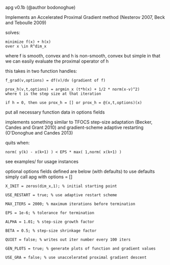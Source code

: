 apg v0.1b (@author bodonoghue)

Implements an Accelerated Proximal Gradient method
(Nesterov 2007, Beck and Teboulle 2009)

solves: 

    minimize f(x) + h(x)
    over x \in R^dim_x

where f is smooth, convex and h is non-smooth, convex but simple
in that we can easily evaluate the proximal operator of h

this takes in two function handles:

    f_grad(v,options) = df(v)/dv (gradient of f)
    
    prox_h(v,t,options) = argmin_x (t*h(x) + 1/2 * norm(x-v)^2)
    where t is the step size at that iteration

    if h = 0, then use prox_h = [] or prox_h = @(x,t,options)(x)

put all necessary function data in options fields

implements something similar to TFOCS step-size adaptation (Becker, Candes and Grant 2010)
and gradient-scheme adaptive restarting (O'Donoghue and Candes 2013)

quits when:
    
    norm( y(k) - x(k+1) ) < EPS * max( 1,norm( x(k+1) )

see examples/ for usage instances

optional options fields defined are below (with defaults)
to use defaults simply call apg with options = []

    X_INIT = zeros(dim_x,1); % initial starting point

    USE_RESTART = true; % use adaptive restart scheme

    MAX_ITERS = 2000; % maximum iterations before termination

    EPS = 1e-6; % tolerance for termination

    ALPHA = 1.01; % step-size growth factor

    BETA = 0.5; % step-size shrinkage factor

    QUIET = false; % writes out iter number every 100 iters

    GEN_PLOTS = true; % generate plots of function and gradient values

    USE_GRA = false; % use unaccelerated proximal gradient descent
